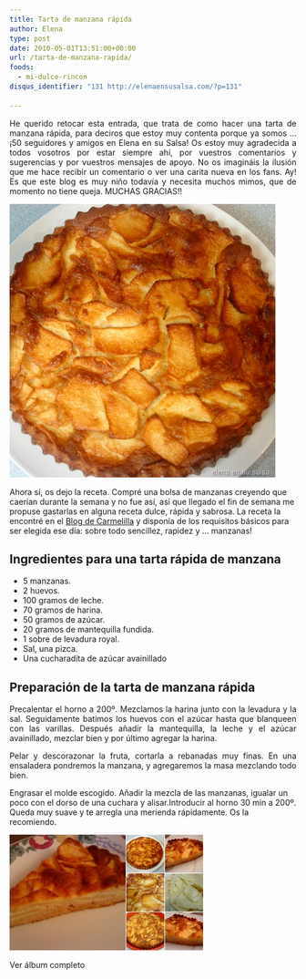 ```yaml
---
title: Tarta de manzana rápida
author: Elena
type: post
date: 2010-05-01T13:51:00+00:00
url: /tarta-de-manzana-rapida/
foods:
  - mi-dulce-rincon
disqus_identifier: "131 http://elenaensusalsa.com/?p=131"

---
```

<p align="justify">
  He querido retocar esta entrada, que trata de como hacer una tarta de manzana rápida, para deciros que estoy muy contenta porque ya somos &#8230; ¡50 seguidores y amigos en Elena en su Salsa! Os estoy muy agradecida a todos vosotros por estar siempre ahí, por vuestros comentarios y sugerencias y por vuestros mensajes de apoyo. No os imagináis la ilusión que me hace recibir un comentario o ver una carita nueva en los fans. Ay! Es que este blog es muy niño todavía y necesita muchos mimos, que de momento no tiene queja. MUCHAS GRACIAS!!
</p>

<div align="justify">
  <a href="/2018/03/DSC00513_thumb-5B4-5D.jpg"><img class="size-full wp-image-602 aligncenter" src="/2018/03/DSC00513_thumb-5B4-5D.jpg" alt="" width="467" height="480" /></a>
</div>

Ahora sí, os dejo la receta. Compré una bolsa de manzanas creyendo que caerían durante la semana y no fue así, así que llegado el fin de semana me propuse gastarlas en alguna receta dulce, rápida y sabrosa. La receta la encontré en el <a href="http://recetascarmelilla.blogspot.com/search/label/Manzana" target="_blank" rel="noopener">Blog de Carmelilla</a> y disponía de los requisitos básicos para ser elegida ese día: sobre todo sencillez, rapidez y &#8230; manzanas!

<h2 align="justify">
  Ingredientes para una tarta rápida de manzana
</h2>

  * 5 manzanas.
  * 2 huevos.
  * 100 gramos de leche.
  * 70 gramos de harina.
  * 50 gramos de azúcar.
  * 20 gramos de mantequilla fundida.
  * 1 sobre de levadura royal.
  * Sal, una pizca.
  * Una cucharadita de azúcar avainillado

## Preparación de la tarta de manzana rápida

<p align="justify">
  Precalentar el horno a 200º. Mezclamos la harina junto con la levadura y la sal. Seguidamente batimos los huevos con el azúcar hasta que blanqueen con las varillas. Después añadir la mantequilla, la leche y el azúcar avainillado, mezclar bien y por último agregar la harina.
</p>

<p align="justify">
  Pelar y descorazonar la fruta, cortarla a rebanadas muy finas. En una ensaladera pondremos la manzana, y agregaremos la masa mezclando todo bien.
</p>

Engrasar el molde escogido. Añadir la mezcla de las manzanas, igualar un poco con el dorso de una cuchara y alisar.Introducir al horno 30 min a 200º. Queda muy suave y te arregla una merienda rápidamente. Os la recomiendo.

<div id="attachment_601" style="max-width: 350px" class="wp-caption aligncenter">
  <a href="http://cid-a5354edc4ebfa1ec.skydrive.live.com/redir.aspx?page=browse&resid=A5354EDC4EBFA1EC!641&ct=photos"><img class="wp-image-601 size-full" src="/2018/03/InlineRepresentation587ad4bf-8dc4-44a1-b6f9-c9bd6f6c46c8-5B1-5D.jpg" alt="" width="340" height="203" /></a>
  
  <p class="wp-caption-text">
    Ver álbum completo
  </p>
</div>

<div style="display: inline; float: none; margin: 0px; padding: 0px;">
  <div style="text-align: right; width: 340px;">
  </div>
</div>
